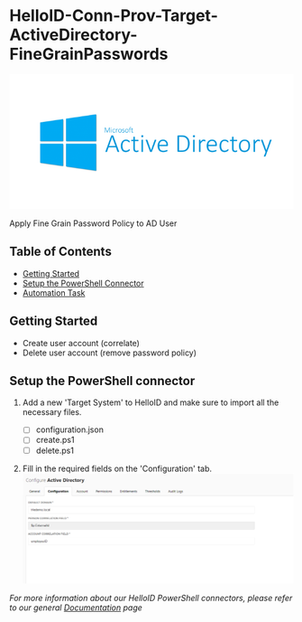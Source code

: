 # HelloID-Conn-Prov-Target-ActiveDirectory-FineGrainPasswords
<p align="center">
  <img src="Assets/ActiveDirectoryLogo.png">
</p>
Apply Fine Grain Password Policy to AD User

## Table of Contents
* [Getting Started](#getting-started)
* [Setup the PowerShell Connector](#setup-the-powershell-connector)
* [Automation Task](#automation-tasks)

## Getting Started
* Create user account (correlate)
* Delete user account (remove password policy)

## Setup the PowerShell connector
1. Add a new 'Target System' to HelloID and make sure to import all the necessary files.

    - [ ] configuration.json
    - [ ] create.ps1
    - [ ] delete.ps1

2. Fill in the required fields on the 'Configuration' tab. 
![image](Assets/config.png)

_For more information about our HelloID PowerShell connectors, please refer to our general [Documentation](https://docs.helloid.com/hc/en-us/articles/360012557600-Configure-a-custom-PowerShell-source-system) page_
